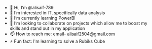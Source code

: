 - 👋 Hi, I’m @alisaif-789
- 👀 I’m interested in IT, specifically data analysis
- 🌱 I’m currently learning PowerBI
- 💞️ I’m looking to collaborate on projects which allow me to boost my skills and stand out in my application
- 📫 How to reach me: email- alisaif2504@gmail.com
- ⚡ Fun fact: I'm learning to solve a Rubiks Cube

<!---
alisaif-789/alisaif-789 is a ✨ special ✨ repository because its `README.md` (this file) appears on your GitHub profile.
You can click the Preview link to take a look at your changes.
--->
